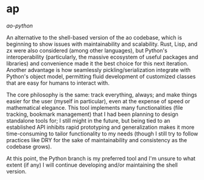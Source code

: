 # ap

*ao-python*

An alternative to the shell-based version of the ao codebase, which is
beginning to show issues with maintainability and scalability. Rust, Lisp, and
zx were also considered (among other languages), but Python's interoperability
(particularly, the massive ecosystem of useful packages and libraries) and
convenience made it the best choice for this next iteration. Another advantage
is how seamlessly pickling/serialization integrate with Python's object model,
permitting fluid development of customized classes that are easy for humans to
interact with.

The core philosophy is the same: track everything, always; and make things
easier for the user (myself in particular), even at the expense of speed or
mathematical elegance. This tool implements many functionalities (file
tracking, bookmark management) that I had been planning to design standalone
tools for; I still might in the future, but being tied to an established API
inhibits rapid prototyping and generalization makes it more time-consuming to
tailor functionality to my needs (though I still try to follow practices like
DRY for the sake of maintainability and consistency as the codebase grows).

At this point, the Python branch is my preferred tool and I'm unsure to what
extent (if any) I will continue developing and/or maintaining the shell
version.
